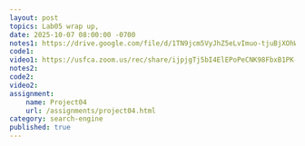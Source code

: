 ```yaml
---
layout: post
topics: Lab05 wrap up, 
date: 2025-10-07 08:00:00 -0700
notes1: https://drive.google.com/file/d/1TN9jcm5VyJhZ5eLvImuo-tjuBjXOhW3M/view?usp=sharing
code1: 
video1: https://usfca.zoom.us/rec/share/ijpjgTj5bI4ElEPoPeCNK98FbxB1PK-fbH4pyGJFrAya64HRMSLlfUeCmZvNAe6h.8dyQANNnQ8ujdMy2
notes2: 
code2: 
video2: 
assignment:
    name: Project04
    url: /assignments/project04.html
category: search-engine
published: true
---
```

